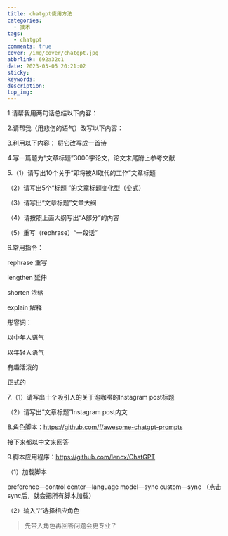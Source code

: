 ```yaml
---
title: chatgpt使用方法
categories:
  - 技术
tags:
  - chatgpt
comments: true
cover: /img/cover/chatgpt.jpg
abbrlink: 692a32c1
date: 2023-03-05 20:21:02
sticky:
keywords:
description:
top_img:
---
```


1.请帮我用两句话总结以下内容：  

2.请帮我（用悲伤的语气）改写以下内容：

3.利用以下内容： 将它改写成一首诗

4.写一篇题为“文章标题”3000字论文，论文末尾附上参考文献

5.（1）请写出10个关于“即将被AI取代的工作”文章标题

（2）请写出5个“标题 ”的文章标题变化型（变式）

（3）请写出“文章标题”文章大纲

（4）请按照上面大纲写出“A部分”的内容

（5）重写（rephrase）“一段话”

6.常用指令：

rephrase 重写

lengthen 延伸

shorten 浓缩

explain 解释

形容词：

以中年人语气

以年轻人语气

有趣活泼的

正式的

7.（1）请写出十个吸引人的关于泡咖啡的Instagram post标题

（2）请写出“文章标题”Instagram post内文

8.角色脚本：https://github.com/f/awesome-chatgpt-prompts

接下来都以中文来回答

9.脚本应用程序：https://github.com/lencx/ChatGPT

（1）加载脚本

preference—control center—language model—sync custom—sync （点击sync后，就会把所有脚本加载）

（2）输入“/”选择相应角色

> 先带入角色再回答问题会更专业？
